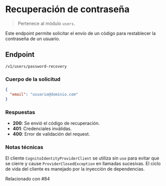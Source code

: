 # Recuperación de contraseña
> Pertenece al módulo `users`.

Este endpoint permite solicitar el envío de un código para restablecer la contraseña de un usuario.

## Endpoint
`/v1/users/password-recovery`

### Cuerpo de la solicitud
```json
{
  "email": "usuario@dominio.com"
}
```

### Respuestas
- **200**: Se envió el código de recuperación.
- **401**: Credenciales inválidas.
- **400**: Error de validación del request.

### Notas técnicas
El cliente `CognitoIdentityProviderClient` se utiliza sin `use` para evitar que se cierre y cause `ProviderClosedException` en llamadas sucesivas. El ciclo de vida del cliente es manejado por la inyección de dependencias.

Relacionado con #84
